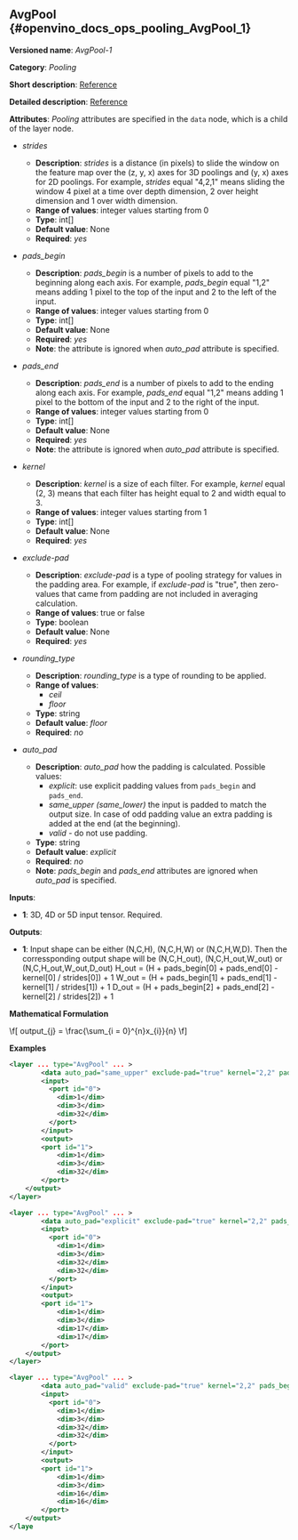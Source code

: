 ## AvgPool<a name="AvgPool"></a> {#openvino_docs_ops_pooling_AvgPool_1}

**Versioned name**: *AvgPool-1*

**Category**: *Pooling*

**Short description**: [Reference](http://caffe.berkeleyvision.org/tutorial/layers/pooling.html)

**Detailed description**: [Reference](http://cs231n.github.io/convolutional-networks/#pool)

**Attributes**: *Pooling* attributes are specified in the `data` node, which is a child of the layer node.

* *strides*

  * **Description**: *strides* is a distance (in pixels) to slide the window on the feature map over the (z, y, x) axes for 3D poolings and (y, x) axes for 2D poolings. For example, *strides* equal "4,2,1" means sliding the window 4 pixel at a time over depth dimension, 2 over height dimension and 1 over width dimension.
  * **Range of values**: integer values starting from 0
  * **Type**: int[]
  * **Default value**: None
  * **Required**: *yes*

* *pads_begin*

  * **Description**: *pads_begin* is a number of pixels to add to the beginning along each axis. For example, *pads_begin* equal "1,2" means adding 1 pixel to the top of the input and 2 to the left of the input.
  * **Range of values**: integer values starting from 0
  * **Type**: int[]
  * **Default value**: None
  * **Required**: *yes*
  * **Note**: the attribute is ignored when *auto_pad* attribute is specified.

* *pads_end*

  * **Description**: *pads_end* is a number of pixels to add to the ending along each axis. For example, *pads_end* equal "1,2" means adding 1 pixel to the bottom of the input and 2 to the right of the input.
  * **Range of values**: integer values starting from 0
  * **Type**: int[]
  * **Default value**: None
  * **Required**: *yes*
  * **Note**: the attribute is ignored when *auto_pad* attribute is specified.

* *kernel*

  * **Description**: *kernel* is a size of each filter. For example, *kernel* equal (2, 3) means that each filter has height equal to 2 and width equal to 3.
  * **Range of values**: integer values starting from 1
  * **Type**: int[]
  * **Default value**: None
  * **Required**: *yes*
  
* *exclude-pad*

  * **Description**: *exclude-pad* is a type of pooling strategy for values in the padding area. For example, if *exclude-pad* is "true", then zero-values that came from padding are not included in averaging calculation.
  * **Range of values**: true or false 
  * **Type**: boolean
  * **Default value**: None
  * **Required**: *yes*

* *rounding_type*

  * **Description**: *rounding_type* is a type of rounding to be applied.
  * **Range of values**:
    * *ceil*
    * *floor*
  * **Type**: string
  * **Default value**: *floor*
  * **Required**: *no*

* *auto_pad*

  * **Description**: *auto_pad* how the padding is calculated. Possible values:
    * *explicit*: use explicit padding values from `pads_begin` and `pads_end`.
    * *same_upper (same_lower)* the input is padded to match the output size. In case of odd padding value an extra padding is added at the end (at the beginning).
    * *valid* - do not use padding.
  * **Type**: string
  * **Default value**: *explicit*
  * **Required**: *no*
  * **Note**: *pads_begin* and *pads_end* attributes are ignored when *auto_pad* is specified.

**Inputs**:

*   **1**: 3D, 4D or 5D input tensor. Required.

**Outputs**:
  * **1**: Input shape can be either (N,C,H), (N,C,H,W) or (N,C,H,W,D). Then the corressponding output shape will be (N,C,H_out), (N,C,H_out,W_out) or (N,C,H_out,W_out,D_out)
      H_out = (H + pads_begin[0] + pads_end[0] - kernel[0] / strides[0]) + 1
      W_out = (H + pads_begin[1] + pads_end[1] - kernel[1] / strides[1]) + 1
      D_out = (H + pads_begin[2] + pads_end[2] - kernel[2] / strides[2]) + 1
    

**Mathematical Formulation**

\f[
output_{j} = \frac{\sum_{i = 0}^{n}x_{i}}{n}
\f]

**Examples**

```xml
<layer ... type="AvgPool" ... >
        <data auto_pad="same_upper" exclude-pad="true" kernel="2,2" pads_begin="0,0" pads_end="1,1" strides="2,2"/>
        <input> 
          <port id="0">
            <dim>1</dim>
            <dim>3</dim>
            <dim>32</dim>
          </port>
        </input>
        <output>
        <port id="1">
            <dim>1</dim>
            <dim>3</dim>
            <dim>32</dim>
        </port>
    </output>
</layer>

<layer ... type="AvgPool" ... >
        <data auto_pad="explicit" exclude-pad="true" kernel="2,2" pads_begin="1,1" pads_end="1,1" strides="2,2"/>
        <input> 
          <port id="0">
            <dim>1</dim>
            <dim>3</dim>
            <dim>32</dim>
            <dim>32</dim>
          </port>
        </input>
        <output>
        <port id="1">
            <dim>1</dim>
            <dim>3</dim>
            <dim>17</dim>
            <dim>17</dim>
        </port>
    </output>
</layer>

<layer ... type="AvgPool" ... >
        <data auto_pad="valid" exclude-pad="true" kernel="2,2" pads_begin="1,1" pads_end="1,1" strides="2,2"/>
        <input> 
          <port id="0">
            <dim>1</dim>
            <dim>3</dim>
            <dim>32</dim>
            <dim>32</dim>
          </port>
        </input>
        <output>
        <port id="1">
            <dim>1</dim>
            <dim>3</dim>
            <dim>16</dim>
            <dim>16</dim>
        </port>
    </output>
</laye
```